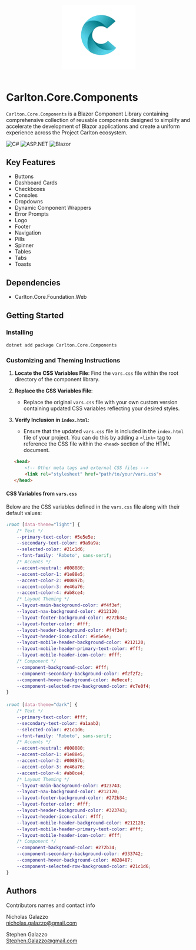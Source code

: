 ﻿<div align="center">
   <img src="../../../images/CarltonLogo.png" alt="Image Alt Text" width="200" />
</div>
</br>



# Carlton.Core.Components 

`Carlton.Core.Components` is a Blazor Component Library containing comprehensive collection of reusable components designed to simplify and accelerate the development of Blazor applications and create a uniform experience across the Project Carlton ecosystem.

![C#](https://img.shields.io/badge/language-C%23-blue)
![ASP.NET](https://img.shields.io/badge/ASP.NET-blue)
![Blazor](https://img.shields.io/badge/Blazor-blue)

## Key Features

* Buttons
* Dashboard Cards
* Checkboxes  
* Consoles
* Dropdowns
* Dynamic Component Wrappers
* Error Prompts
* Logo
* Footer
* Navigation
* Pills
* Spinner
* Tables
* Tabs
* Toasts

## Dependencies

* Carlton.Core.Foundation.Web

## Getting Started

### Installing

```bash
dotnet add package Carlton.Core.Components
```

### Customizing and Theming Instructions

1. **Locate the CSS Variables File**: Find the `vars.css` file within the root directory of the component library.

2. **Replace the CSS Variables File**:
   - Replace the original `vars.css` file with your own custom version containing updated CSS variables reflecting your desired styles.

2. **Verify Inclusion in `index.html`**:
   - Ensure that the updated `vars.css` file is included in the `index.html` file of your project. You can do this by adding a `<link>` tag to reference the CSS file within the `<head>` section of the HTML document.

```html
   <head>
       <!-- Other meta tags and external CSS files -->
       <link rel="stylesheet" href="path/to/your/vars.css">
   </head>
   ```

#### CSS Variables from `vars.css`

Below are the CSS variables defined in the `vars.css` file along with their default values:

```css
:root [data-theme="light"] {
	/* Text */
	--primary-text-color: #5e5e5e;
	--secondary-text-color: #9a9a9a;
	--selected-color: #21c1d6;
	--font-family: 'Roboto', sans-serif;
	/* Accents */
	--accent-neutral: #808080;
	--accent-color-1: #1e88e5;
	--accent-color-2: #00897b;
	--accent-color-3: #e46a76;
	--accent-color-4: #ab8ce4;
	/* Layout Theming */
	--layout-main-background-color: #f4f3ef;
	--layout-nav-background-color: #212120;
	--layout-footer-background-color: #272b34;
	--layout-footer-color: #fff;
	--layout-header-background-color: #f4f3ef;
	--layout-header-icon-color: #5e5e5e;
	--layout-mobile-header-background-color: #212120;
	--layout-mobile-header-primary-text-color: #fff;
	--layout-mobile-header-icon-color: #fff;
	/* Component */
	--component-background-color: #fff;
	--component-secondary-background-color: #f2f2f2;
	--component-hover-background-color: #e9ecef;
	--component-selected-row-background-color: #c7e0f4;
}

:root [data-theme="dark"] {
	/* Text */
	--primary-text-color: #fff;
	--secondary-text-color: #a1aab2;
	--selected-color: #21c1d6;
	--font-family: 'Roboto', sans-serif;
	/* Accents */
	--accent-neutral: #808080;
	--accent-color-1: #1e88e5;
	--accent-color-2: #00897b;
	--accent-color-3: #e46a76;
	--accent-color-4: #ab8ce4;
	/* Layout Theming */
	--layout-main-background-color: #323743;
	--layout-nav-background-color: #212120;
	--layout-footer-background-color: #272b34;
	--layout-footer-color: #fff;
	--layout-header-background-color: #323743;
	--layout-header-icon-color: #fff;
	--layout-mobile-header-background-color: #212120;
	--layout-mobile-header-primary-text-color: #fff;
	--layout-mobile-header-icon-color: #fff;
	/* Component */
	--component-background-color: #272b34;
	--component-secondary-background-color: #333742;
	--component-hover-background-color: #828487;
	--component-selected-row-background-color: #21c1d6;
}

```

## Authors

Contributors names and contact info

Nicholas Galazzo  
nicholas.galazzo@gmail.com

Stephen Galazzo  
Stephen.Galazzo@gmail.com

